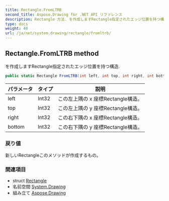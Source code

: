 ```yaml
---
title: Rectangle.FromLTRB
second_title: Aspose.Drawing for .NET API リファレンス
description: Rectangle 方法. を作成しますRectangle指定されたエッジ位置を持つ構造.
type: docs
weight: 40
url: /ja/net/system.drawing/rectangle/fromltrb/
---
```

## Rectangle.FromLTRB method

を作成しますRectangle指定されたエッジ位置を持つ構造.

```csharp
public static Rectangle FromLTRB(int left, int top, int right, int bottom)
```

| パラメータ | タイプ | 説明 |
| --- | --- | --- |
| left | Int32 | この左上隅の x 座標Rectangle構造。 |
| top | Int32 | この左上隅の y 座標Rectangle構造。 |
| right | Int32 | この右下隅の x 座標Rectangle構造。 |
| bottom | Int32 | この右下隅の y 座標Rectangle構造。 |

### 戻り値

新しいRectangleこのメソッドが作成するもの。

### 関連項目

* struct [Rectangle](../)
* 名前空間 [System.Drawing](../../rectangle/)
* 組み立て [Aspose.Drawing](../../../)


